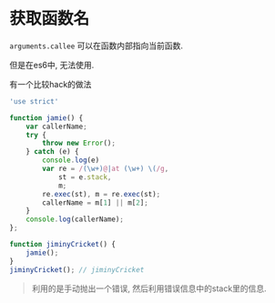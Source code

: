 <!--
Created: Mon Aug 26 2019 15:20:40 GMT+0800 (China Standard Time)
Modified: Mon Aug 26 2019 15:20:40 GMT+0800 (China Standard Time)
-->
# 获取函数名

`arguments.callee` 可以在函数内部指向当前函数.

但是在es6中, 无法使用.

有一个比较hack的做法

``` js
'use strict'

function jamie() {
    var callerName;
    try {
        throw new Error();
    } catch (e) {
        console.log(e)
        var re = /(\w+)@|at (\w+) \(/g,
            st = e.stack,
            m;
        re.exec(st), m = re.exec(st);
        callerName = m[1] || m[2];
    }
    console.log(callerName);
};

function jiminyCricket() {
    jamie();
}
jiminyCricket(); // jiminyCricket
```

> 利用的是手动抛出一个错误, 然后利用错误信息中的stack里的信息.

